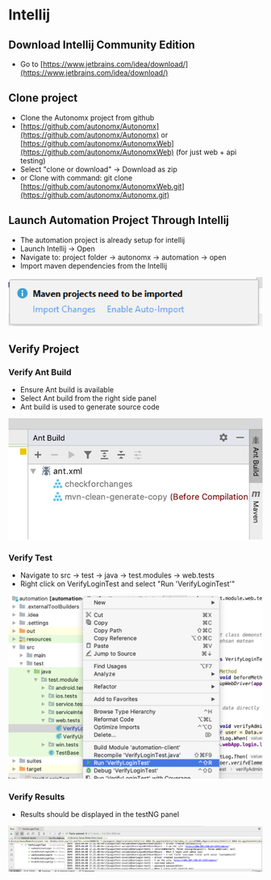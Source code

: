 # Intellij

## Download Intellij Community Edition

* Go to [https://www.jetbrains.com/idea/download/](https://www.jetbrains.com/idea/download/)

## Clone project

* Clone the Autonomx project from github
* [https://github.com/autonomx/Autonomx](https://github.com/autonomx/Autonomx) or [https://github.com/autonomx/AutonomxWeb](https://github.com/autonomx/AutonomxWeb) \(for just web + api testing\)
* Select "clone or download" -&gt; Download as zip
* or Clone with command: git clone [https://github.com/autonomx/AutonomxWeb.git](https://github.com/autonomx/Autonomx.git)

## Launch Automation Project Through Intellij

* The automation project is already setup for intellij
* Launch Intellij -&gt; Open
* Navigate to: project folder -&gt; autonomx -&gt; automation -&gt; open
* Import maven dependencies from the Intellij 

![](../../.gitbook/assets/image%20%287%29.png)

## Verify Project

### Verify Ant Build

* Ensure Ant build is available
* Select Ant build from the right side panel
* Ant build is used to generate source code

![](../../.gitbook/assets/image%20%2810%29.png)

### Verify Test

* Navigate to src -&gt; test -&gt; java -&gt; test.modules -&gt; web.tests
* Right click on VerifyLoginTest and select "Run 'VerifyLoginTest'"

![](../../.gitbook/assets/image%20%2813%29.png)

### Verify Results

* Results should be displayed in the testNG panel

![](../../.gitbook/assets/image%20%286%29.png)



